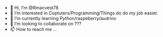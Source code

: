 - 👋 Hi, I’m @Rmacvest78
- 👀 I’m interested in Coptuters/Programming/Things do do my job easier.
- 🌱 I’m currently learning Python/raspeberry/audrino
- 💞️ I’m looking to collaborate on ???
- 📫 How to reach me ...

<!---
Rmacvest78/Rmacvest78 is a ✨ special ✨ repository because its `README.md` (this file) appears on your GitHub profile.
You can click the Preview link to take a look at your changes.
--->
